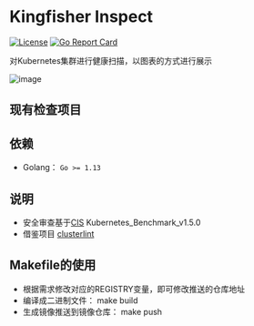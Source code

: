 # Kingfisher Inspect
[![License](https://img.shields.io/badge/license-Apache%202-4EB1BA.svg)](https://www.apache.org/licenses/LICENSE-2.0.html)
[![Go Report Card](https://goreportcard.com/badge/github.com/open-kingfisher/king-inspect)](https://goreportcard.com/report/github.com/open-kingfisher/king-inspect)

对Kubernetes集群进行健康扫描，以图表的方式进行展示

![image](screenshots/inspect.gif)

## 现有检查项目


## 依赖

- Golang： `Go >= 1.13`

## 说明

- 安全审查基于[CIS](https://www.cisecurity.org/cis-benchmarks/) Kubernetes_Benchmark_v1.5.0
- 借鉴项目 [clusterlint](https://github.com/digitalocean/clusterlint)

## Makefile的使用

- 根据需求修改对应的REGISTRY变量，即可修改推送的仓库地址
- 编译成二进制文件： make build
- 生成镜像推送到镜像仓库： make push

